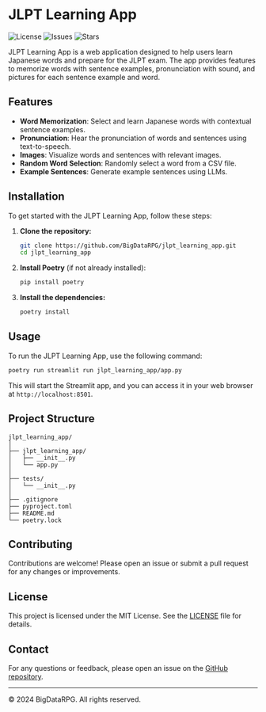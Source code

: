 # JLPT Learning App

![License](https://img.shields.io/github/license/BigDataRPG/jlpt_learning_app)
![Issues](https://img.shields.io/github/issues/BigDataRPG/jlpt_learning_app)
![Stars](https://img.shields.io/github/stars/BigDataRPG/jlpt_learning_app)

JLPT Learning App is a web application designed to help users learn Japanese words and prepare for the JLPT exam. The app provides features to memorize words with sentence examples, pronunciation with sound, and pictures for each sentence example and word.

## Features

- **Word Memorization**: Select and learn Japanese words with contextual sentence examples.
- **Pronunciation**: Hear the pronunciation of words and sentences using text-to-speech.
- **Images**: Visualize words and sentences with relevant images.
- **Random Word Selection**: Randomly select a word from a CSV file.
- **Example Sentences**: Generate example sentences using LLMs.

## Installation

To get started with the JLPT Learning App, follow these steps:

1. **Clone the repository:**
    ```sh
    git clone https://github.com/BigDataRPG/jlpt_learning_app.git
    cd jlpt_learning_app
    ```

2. **Install Poetry** (if not already installed):
    ```sh
    pip install poetry
    ```

3. **Install the dependencies:**
    ```sh
    poetry install
    ```

## Usage

To run the JLPT Learning App, use the following command:

```sh
poetry run streamlit run jlpt_learning_app/app.py
```

This will start the Streamlit app, and you can access it in your web browser at `http://localhost:8501`.

## Project Structure

```
jlpt_learning_app/
│
├── jlpt_learning_app/
│   ├── __init__.py
│   └── app.py
│
├── tests/
│   └── __init__.py
│
├── .gitignore
├── pyproject.toml
├── README.md
└── poetry.lock
```

## Contributing

Contributions are welcome! Please open an issue or submit a pull request for any changes or improvements.

## License

This project is licensed under the MIT License. See the [LICENSE](LICENSE) file for details.

## Contact

For any questions or feedback, please open an issue on the [GitHub repository](https://github.com/BigDataRPG/jlpt_learning_app).

---

© 2024 BigDataRPG. All rights reserved.
